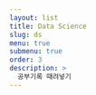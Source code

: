 ```yaml
---
layout: list
title: Data Science
slug: ds
menu: true
submenu: true
order: 3
description: >
  공부기록 때려넣기
---
```

